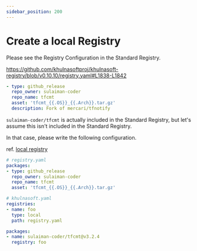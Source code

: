 ```yaml
---
sidebar_position: 200
---
```


# Create a local Registry

Please see the Registry Configuration in the Standard Registry.

https://github.com/khulnasoftproj/khulnasoft-registry/blob/v0.10.10/registry.yaml#L1838-L1842

```yaml
- type: github_release
  repo_owner: sulaiman-coder
  repo_name: tfcmt
  asset: 'tfcmt_{{.OS}}_{{.Arch}}.tar.gz'
  description: Fork of mercari/tfnotify
```

`sulaiman-coder/tfcmt` is actually included in the Standard Registry, but let's assume this isn't included in the Standard Registry.

In that case, please write the following configuration.

ref. [local registry](/docs/reference/config#local-registry)

```yaml
# registry.yaml
packages:
- type: github_release
  repo_owner: sulaiman-coder
  repo_name: tfcmt
  asset: 'tfcmt_{{.OS}}_{{.Arch}}.tar.gz'
```

```yaml
# khulnasoft.yaml
registries:
- name: foo
  type: local
  path: registry.yaml

packages:
- name: sulaiman-coder/tfcmt@v3.2.4
  registry: foo
```
